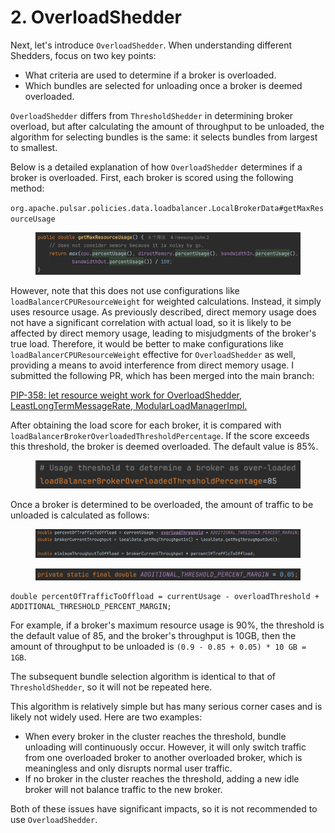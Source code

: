 # 2. OverloadShedder

Next, let's introduce `OverloadShedder`. When understanding different Shedders, focus on two key points:

* What criteria are used to determine if a broker is overloaded.
* Which bundles are selected for unloading once a broker is deemed overloaded.

`OverloadShedder` differs from `ThresholdShedder` in determining broker overload, but after calculating the amount of throughput to be unloaded, the algorithm for selecting bundles is the same: it selects bundles from largest to smallest.

&#x20;

Below is a detailed explanation of how `OverloadShedder` determines if a broker is overloaded. First, each broker is scored using the following method:

`org.apache.pulsar.policies.data.loadbalancer.LocalBrokerData#getMaxResourceUsage`

<figure><img src="../.gitbook/assets/image (3) (1).png" alt=""><figcaption></figcaption></figure>

However, note that this does not use configurations like `loadBalancerCPUResourceWeight` for weighted calculations. Instead, it simply uses resource usage. As previously described, direct memory usage does not have a significant correlation with actual load, so it is likely to be affected by direct memory usage, leading to misjudgments of the broker's true load. Therefore, it would be better to make configurations like `loadBalancerCPUResourceWeight` effective for `OverloadShedder` as well, providing a means to avoid interference from direct memory usage. I submitted the following PR, which has been merged into the main branch:

[PIP-358: let resource weight work for OverloadShedder, LeastLongTermMessageRate, ModularLoadManagerImpl.](https://github.com/apache/pulsar/pull/22888)



After obtaining the load score for each broker, it is compared with `loadBalancerBrokerOverloadedThresholdPercentage`. If the score exceeds this threshold, the broker is deemed overloaded. The default value is 85%.

<figure><img src="../.gitbook/assets/image (1) (1) (1) (1) (1).png" alt=""><figcaption></figcaption></figure>

Once a broker is determined to be overloaded, the amount of traffic to be unloaded is calculated as follows:

<figure><img src="../.gitbook/assets/image (2) (1) (1) (1).png" alt=""><figcaption></figcaption></figure>

<figure><img src="../.gitbook/assets/image (4) (1).png" alt=""><figcaption></figcaption></figure>

```
double percentOfTrafficToOffload = currentUsage - overloadThreshold + ADDITIONAL_THRESHOLD_PERCENT_MARGIN;
```

For example, if a broker's maximum resource usage is 90%, the threshold is the default value of 85, and the broker's throughput is 10GB, then the amount of throughput to be unloaded is `(0.9 - 0.85 + 0.05) * 10 GB = 1GB`.

&#x20;

The subsequent bundle selection algorithm is identical to that of `ThresholdShedder`, so it will not be repeated here.



This algorithm is relatively simple but has many serious corner cases and is likely not widely used. Here are two examples:

* When every broker in the cluster reaches the threshold, bundle unloading will continuously occur. However, it will only switch traffic from one overloaded broker to another overloaded broker, which is meaningless and only disrupts normal user traffic.
* If no broker in the cluster reaches the threshold, adding a new idle broker will not balance traffic to the new broker.

&#x20;

Both of these issues have significant impacts, so it is not recommended to use `OverloadShedder`.

&#x20;&#x20;



















